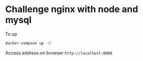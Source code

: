 # Challenge nginx with node and mysql

To up
```bash
docker-compose up -d
```

Access address on browser `http://localhost:8080`
